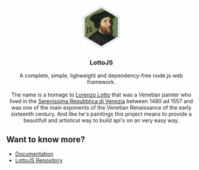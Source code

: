 <div align="center">
  <a href="https://github.com/lottojs/documentation">
    <img src="../.github/logo.png" alt="Logo" width="100" height="115">
  </a>

  <h3 align="center">LottoJS</h3>

  <p align="center">
    A complete, simple, lighweight and dependency-free node.js web framework.
    <br />
    <br />
    The name is a homage to <a href="https://it.wikipedia.org/wiki/Lorenzo_Lotto" target="_blank">Lorenzo Lotto</a> that was a Venetian painter who lived in the <a href="https://it.wikipedia.org/wiki/Repubblica_di_Venezia" target="_blank">Serenissima Repubblica di Venezia</a> between 1480 ad 1557 and was one of the main exponents of the Venetian Renaissance of the early sixteenth century. And like he's paintings this project means to provide a beautifull and artistical way to build api's on an very easy way.
  </p>
</div>

## Want to know more?

- [Documentation](https://lottojs.tech/)
- [LottoJS Repository](https://github.com/lottojs/lotto)